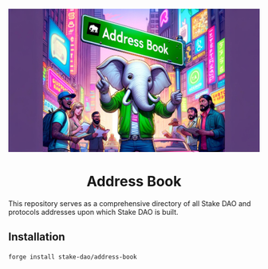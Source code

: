 ![banner](img/banner.jpg)

# <h1 align="center">Address Book</h1>

This repository serves as a comprehensive directory of all Stake DAO and protocols addresses upon which Stake DAO is built.

## Installation

`forge install stake-dao/address-book`